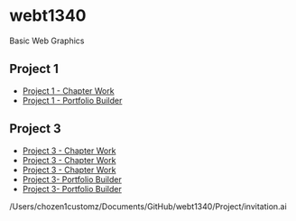 # webt1340
Basic Web Graphics
<h2>Project 1</h2>
<ul>
<li><a href="tournamenticons.ai">Project 1 - Chapter Work</a></li>
<li><a href="icons1.ai">Project 1 - Portfolio Builder</a></li>
</ul>

<h2>Project 3</h2>
<ul>
<li><a href="zooicons.ai">Project 3 - Chapter Work</a></li>
<li><a href="cincinnatiZoo.ai">Project 3 - Chapter Work</a></li>
<li><a href="invitation.ai">Project 3 - Chapter Work</a></li>
<li><a href="cafe-logo.ai">Project 3- Portfolio Builder</a></li>
<li><a href="stationary.ai">Project 3- Portfolio Builder</a></li>

</ul>
/Users/chozen1customz/Documents/GitHub/webt1340/Project/invitation.ai
